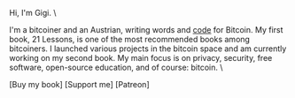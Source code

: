 
Hi, I'm Gigi. \\

I'm a bitcoiner and an Austrian, writing words and [code](https://github.com/dergigi) for Bitcoin. My first
book, 21 Lessons, is one of the most recommended books among bitcoiners. I
launched various projects in the bitcoin space and am currently working on my
second book. My main focus is on privacy, security, free software, open-source
education, and of course: bitcoin. \\

[Buy my book] [Support me] [Patreon]
